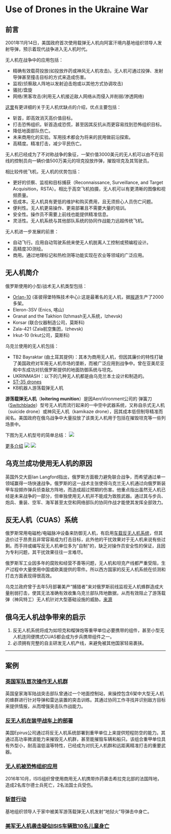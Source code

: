 Use of Drones in the Ukraine War
=======

## 前言

2001年11月14日，美国政府首次使用载弹无人机向阿富汗境内基地组织领导人发射导弹，预示着现代战争进入无人机时代。

无人机在战争中的应用包括：

- 精确有效载荷投放(如投放炸药或神风无人机攻击)。无人机可通过投弹、发射导弹甚至撞击目标的方式来造成伤害。
- 监视(侦察敌人阵地以发射迫击炮或以其他方式协调攻击)
- 骚扰/盘旋
- 网络/黑客攻击(利用无人机接近敌人网络从而侵入并削弱/渗透网络)

[这里](https://www.remoteflyer.com/how-drone-strike-works/#:~:text=Drone%20strikes%20work%20by%20firing,target%20or%20exploding%20above%20it.)有更详细的关于无人机优缺点的介绍，优点主要包括：
- 斩首，即高效消灭高价值目标。
- 打击恐怖组织。斩首造成恐慌，甚至因其反抗从而更容易找到恐怖组织目标。
- 降低地面部队伤亡。
- 未来商用化的实验。军用技术都会为将来的民用做前沿探索。
- 高精度。精准打击，减少平民伤亡。


无人机已经成为了不对称战争的象征，一架价值3000美元的无人机可以由不在前线的控制员向一辆价值500万美元的坦克投放炸弹，摧毁坦克及其驾驶员。

相比较传统飞机，无人机的优势包括：
- 更好的侦察、监视和目标捕获（Reconnaissance, Surveillance, and Target Acquisition，RSTA）。相比于高空飞机拍摄，无人机可以有更清晰的图像和视频质量。
- 低成本。无人机具有更低的维护和购买费用，且无须担心人员伤亡问题。
- 便利性。无人机更易操作、更易部署且不需要大量的培训。
- 安全性。操作员不需要上前线也能提供精准信息。
- 灵活性。无人机系统与其他部队系统的协同作战能力远超传统飞机。

无人机进一步发展的前景：
- 自动飞行。应用自动驾驶系统来使无人机脱离人工控制或预编程设计。
- 高精度3D测绘。
- 商用。通过地理标记和热检测等功能实现在农业等领域的广泛应用。


## 无人机简介

俄罗斯使用的小型/战术无人机类型包括：

- [Orlan-10](https://www.airforce-technology.com/projects/orlan-10-unmanned-aerial-vehicle-uav/) (圣彼得堡特殊技术中心):这是最著名的无人机，据[报道](https://www.forbes.com/sites/davidhambling/2022/05/25/ukraine-is-knocking-increasing-numbers-of-russian-drones-out-of-the-sky/?sh=4a52105f635a)生产了2000多架。
- Eleron-3SV (Enics, 喀山)
- Granat and the Takhion (Izhmash无人系统，Izhevsk)
- Korsar (联合仪器制造公司，莫斯科)
- Zala-421 (Zala航空集团，Izhevsk)
- Irkut-10 (Irkut公司，莫斯科)

乌克兰使用的无人机包括：

- TB2 Bayraktar (由土耳其提供)：其本为商用无人机，但因其廉价的特性打破了美国政府对军用无人机市场的垄断，而被广泛应用到战争中。曾在亚美尼亚和中东成功对抗俄罗斯提供的地面防御系统与坦克。
- UKRINMASH：以下的几种无人机都是由乌克兰本土设计和制造的。
- [ST-35 drones](https://www.army-technology.com/projects/st-35-silent-thunder/)
- KB机器人游荡载弹无人机

**游荡载弹无人机**（**loitering munition**）是因AeroVironment公司的 弹簧刀（[Switchblade](https://www.avinc.com/lms/switchblade)）型号无人机而流行起来的一中空中武器系统，又称自杀式无人机（suicide drone）或神风无人机（kamikaze drone），因其成本低但制导精准而闻名。美国政府在俄乌战争中大量投放了该类无人机用于包括在摧毁坦克等一些列场景中。

下图为无人机型号的简单总结：
![](/Others/images/Drones+Used+in+the+Ukraine+War+v2.jpg)

[更多介绍](https://www.washingtonpost.com/world/2022/12/02/drones-russia-ukraine-air-war/)
![](/Others/images/Russian_drone.png)
![](/Others/images/Ukraine_drone.png)

## 乌克兰成功使用无人机的原因
英国外交大臣Ian Langford指出，俄罗斯方面极力避免联合战争，而希望通过单一领域赢得一场快速战争。俄罗斯的这一战术主张使得乌克兰无人机通过向俄罗斯装甲车投掷炸弹兵侦查敌方阵地，而造成超过预期的伤害。他重点指出虽然无人机已经是未来战争的一部分，但单独使用无人机并不能成为致胜武器。通过其与步兵、炮兵、重装、空军、海军甚至太空和网络部队的协同作战才能使其发挥全部效力。

## 反无人机（CUAS）系统
俄罗斯常用电磁枪/电磁脉冲设备来防御无人机，有启用[车载反无人机系统](https://www.linkedin.com/posts/tim-de-zitter_russia-is-attacking-satellites-in-the-earth-activity-6930624135312138240-ugRZ?)，但其造价过于昂贵且非常容易成为打击目标，此外他的干扰效果对于无人机来说有些过剩。而手持或编写反无人机单位多为"自制"的，缺乏对操作员安全性的保证，且因为专利问题，其干扰效果往往一言难尽。

俄罗斯军工业因多年的腐败和经营不善等问题，无人机和坦克产线都严重受阻，生产过程中大量使用中国或欧美提供的零件。所以西方国家的反无人机系统在侦测和打击方面表现得很高效。

乌克兰政府曾于去年5月部署美产“捕猎者”来对俄罗斯前线监视无人机蜂群造成大量削弱打击，使其无法准确有效收集乌克兰部队阵地数据，从而有效阻止了游荡载弹（神风特工）无人机针对大型基础设施的威胁。[来源](https://www.scientificamerican.com/article/drone-on-drone-combat-in-ukraine-marks-a-new-era-of-aerial-warfare/)

## 俄乌无人机战争带来的启示
1. 反无人机系统将成为如坦克和榴弹炮等重甲单位必要携带的组件，甚至小型无人机连同便携式CUAS都会成为步兵携带组件之一。
2. 必须拥有完整的自主研发无人机产线，来避免被其他国家轻易裹挟。

---

## 案例
### [英国军队首次操作无人机群](https://ca.movies.yahoo.com/commandos-operate-drone-swarms-uk-230100953.html?guccounter=1#)
英国皇家海军陆战突击部队曾通过一个地面控制站，来操控包含6架中大型无人机的蜂群进行针对导弹和雷达装置的突击训练。其通过协同工作寻找并识别敌方目标来提供情报，从而增强突击队作战能力。


### [反无人机在装甲战车上的部署](https://www.defensenews.com/land/2021/10/25/general-dynamics-epirus-team-up-to-integrate-counter-drone-swarm-system-on-combat-vehicles/)
美国Epirus公司通过将反无人机系统部署到重甲单位上来提供短程防空的能力。其通过高功率微波能力来摧毁无人机群，甚至能摧毁车辆和船只。该组合重甲单位具有外型小，耐高温低温等特性，已经成为对抗无人机群和远距离精准打击的重要武器。

### [无人机被恐怖组织应用](https://www.washingtonpost.com/news/checkpoint/wp/2016/10/11/isis-used-an-armed-drone-to-kill-two-kurdish-fighters-and-wound-french-troops-report-says/)
2016年10月，ISIS组织曾使用商用无人机携带炸药袭击希拉克北部的法国阵地，造成2名库尔德士兵死亡，2名法国士兵受伤。

### [斩首行动](https://www.reuters.com/world/cia-carried-out-drone-strike-afghanistan-us-officials-say-2022-08-01/)

基地组织领导人于家中被美军游荡载弹无人机发射“地狱火”导弹击中身亡。

### [美军无人机袭击疑似ISIS车辆致10名儿童身亡](https://www.nytimes.com/2021/09/10/world/asia/us-air-strike-drone-kabul-afghanistan-isis.html)